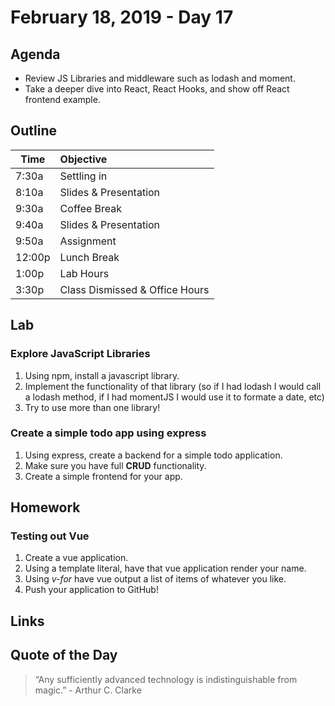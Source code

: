 # February 18, 2019 - Day 17


## Agenda
- Review JS Libraries and middleware such as lodash and moment.
- Take a deeper dive into React, React Hooks, and show off React frontend example.  

## Outline

| Time   | Objective                        |
| -------|:---------------------------------|
| 7:30a  | Settling in                      |
| 8:10a  | Slides & Presentation            |
| 9:30a  | Coffee Break                     |
| 9:40a  | Slides & Presentation            |
| 9:50a  | Assignment                       |
| 12:00p | Lunch Break                      |
| 1:00p  | Lab Hours                        |
| 3:30p  | Class Dismissed & Office Hours   |


## Lab

### Explore JavaScript Libraries

1. Using npm, install a javascript library. 
2. Implement the functionality of that library (so if I had lodash I would call a lodash method, if I had momentJS I would use it to formate a date, etc)
3. Try to use more than one library! 


### Create a simple todo app using express

1. Using express, create a backend for a simple todo application. 
2. Make sure you have full **CRUD** functionality. 
3. Create a simple frontend for your app.


## Homework

### Testing out Vue

1. Create a vue application.
2. Using a template literal, have that vue application render your name.
3. Using *v-for* have vue output a list of items of whatever you like. 
4. Push your application to GitHub! 


## Links




## Quote of the Day 
>“Any sufficiently advanced technology is indistinguishable from magic.” - Arthur C. Clarke